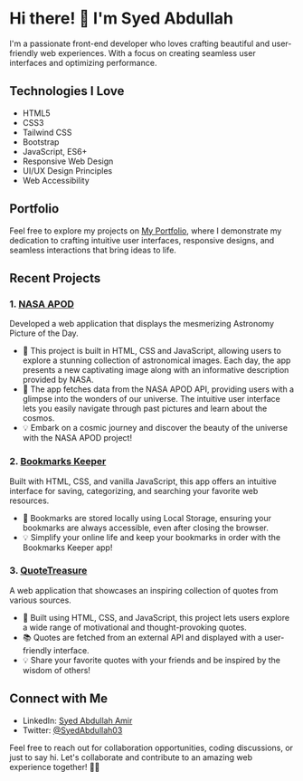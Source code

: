 # Hi there! 👋 I'm Syed Abdullah

I'm a passionate front-end developer who loves crafting beautiful and user-friendly web experiences. With a focus on creating seamless user interfaces and optimizing performance.

## Technologies I Love

- HTML5
- CSS3
- Tailwind CSS
- Bootstrap
- JavaScript, ES6+
- Responsive Web Design
- UI/UX Design Principles
- Web Accessibility

## Portfolio

Feel free to explore my projects on [My Portfolio](https://syedabdullah.netlify.app), where I demonstrate my dedication to crafting intuitive user interfaces, responsive designs, and seamless interactions that bring ideas to life.

## Recent Projects

### 1. [NASA APOD](https://nasa-apod-js.netlify.app/)

Developed a web application that displays the mesmerizing Astronomy Picture of the Day.

- 🚀 This project is built in HTML, CSS and JavaScript, allowing users to explore a stunning collection of astronomical images. Each day, the app presents a new captivating image along with an informative description provided by NASA.
- 🌌 The app fetches data from the NASA APOD API, providing users with a glimpse into the wonders of our universe. The intuitive user interface lets you easily navigate through past pictures and learn about the cosmos.
- 💡 Embark on a cosmic journey and discover the beauty of the universe with the NASA APOD project!

### 2. [Bookmarks Keeper](https://bookmarks-keeper-app.netlify.app)

Built with HTML, CSS, and vanilla JavaScript, this app offers an intuitive interface for saving, categorizing, and searching your favorite web resources.

- 🔧 Bookmarks are stored locally using Local Storage, ensuring your bookmarks are always accessible, even after closing the browser.
- 💡 Simplify your online life and keep your bookmarks in order with the Bookmarks Keeper app!

### 3. [QuoteTreasure](https://quotetreasure.netlify.app)

A web application that showcases an inspiring collection of quotes from various sources.

- 🚀 Built using HTML, CSS, and JavaScript, this project lets users explore a wide range of motivational and thought-provoking quotes.
- 📚 Quotes are fetched from an external API and displayed with a user-friendly interface.
- 💡 Share your favorite quotes with your friends and be inspired by the wisdom of others!



## Connect with Me

- LinkedIn: [Syed Abdullah Amir](https://www.linkedin.com/in/syed-abdullah-amir-71895b271/)
- Twitter: [@SyedAbdullah03](https://twitter.com/SyedAbdullah03)

Feel free to reach out for collaboration opportunities, coding discussions, or just to say hi. Let's collaborate and contribute to an amazing web experience together!
🚀✨
